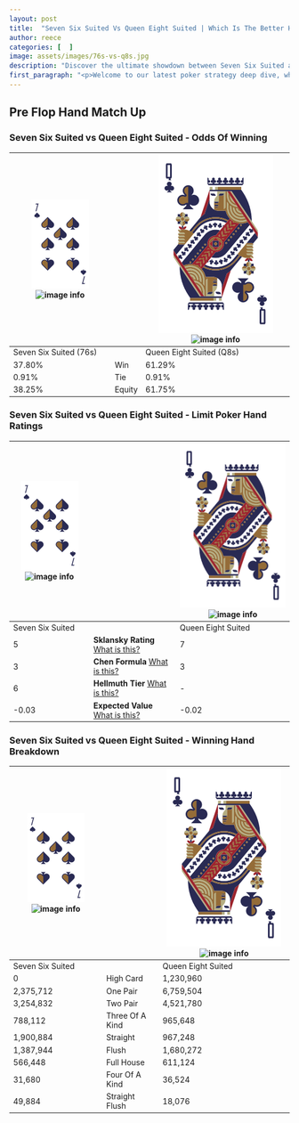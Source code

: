 ```yaml
---
layout: post
title:  "Seven Six Suited Vs Queen Eight Suited | Which Is The Better Hand In Poker? A Complete Guide"
author: reece
categories: [  ]
image: assets/images/76s-vs-q8s.jpg
description: "Discover the ultimate showdown between Seven Six Suited and Queen Eight Suited in poker! Uncover the odds, strategies, and scenarios where one hand triumphs over the other. Get ready to up your poker game with this thrilling analysis."
first_paragraph: "<p>Welcome to our latest poker strategy deep dive, where we're pitting two distinct hands against each other in a high-stakes showdown: Seven Six Suited vs Queen Eight Suited.</p><p>In the dynamic world of poker, every decision counts, and knowing which hand holds the upper hand is key to your success at the table.</p><p>In this article, we'll dissect these two hands, explore the scenarios where one dominates the other, and equip you with the knowledge to make strategic choices that can tip the odds in your favor.</p><p>Get ready to unravel the intriguing dynamics of these poker hands and elevate your game to new heights.</p>"
---
```




[comment]: # (sp0)

## Pre Flop Hand Match Up

<div class="table hand-ratings" markdown="1"> 



### Seven Six Suited vs Queen Eight Suited - Odds Of Winning


    
| ![image info](assets/images/hand1/7.png) ![image info](assets/images/hand1/6s.png) |  | ![image info](assets/images/hand2/Q.png) ![image info](assets/images/hand2/8s.png) |
| -------- | -------- | -------- |
| Seven Six Suited (76s) |  | Queen Eight Suited (Q8s) |
| 37.80% | Win | 61.29% |
| 0.91% | Tie | 0.91% |
| 38.25% | Equity | 61.75% |




[comment]: # (sp1)



### Seven Six Suited vs Queen Eight Suited - Limit Poker Hand Ratings


    
| ![image info](assets/images/hand1/7.png) ![image info](assets/images/hand1/6s.png) |  | ![image info](assets/images/hand2/Q.png) ![image info](assets/images/hand2/8s.png) |
| -------- | -------- | -------- |
| Seven Six Suited |  | Queen Eight Suited |
| 5 | **Sklansky Rating** [What is this?](/sklansky-rating-explained) | 7 |
| 3 | **Chen Formula** [What is this?](/chen-formula-explained) | 3 |
| 6 | **Hellmuth Tier** [What is this?](/Hellmuth-tier-explained) | - |
| -0.03 | **Expected Value** [What is this?](/expected-value-explained) | -0.02 |




[comment]: # (sp2)



### Seven Six Suited vs Queen Eight Suited - Winning Hand Breakdown


    
| ![image info](assets/images/hand1/7.png) ![image info](assets/images/hand1/6s.png) |  | ![image info](assets/images/hand2/Q.png) ![image info](assets/images/hand2/8s.png) |
| -------- | -------- | -------- |
| Seven Six Suited |  | Queen Eight Suited |
| 0 | High Card | 1,230,960 |
| 2,375,712 | One Pair | 6,759,504 |
| 3,254,832 | Two Pair | 4,521,780 |
| 788,112 | Three Of A Kind | 965,648 |
| 1,900,884 | Straight | 967,248 |
| 1,387,944 | Flush | 1,680,272 |
| 566,448 | Full House | 611,124 |
| 31,680 | Four Of A Kind | 36,524 |
| 49,884 | Straight Flush | 18,076 |




[comment]: # (sp3)



</div>

[comment]: # (sp4)



[comment]: # (sp5)

